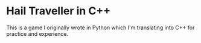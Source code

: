 # Hail Traveller in C++
This is a game I originally wrote in Python which I'm translating into C++ for practice and experience.
